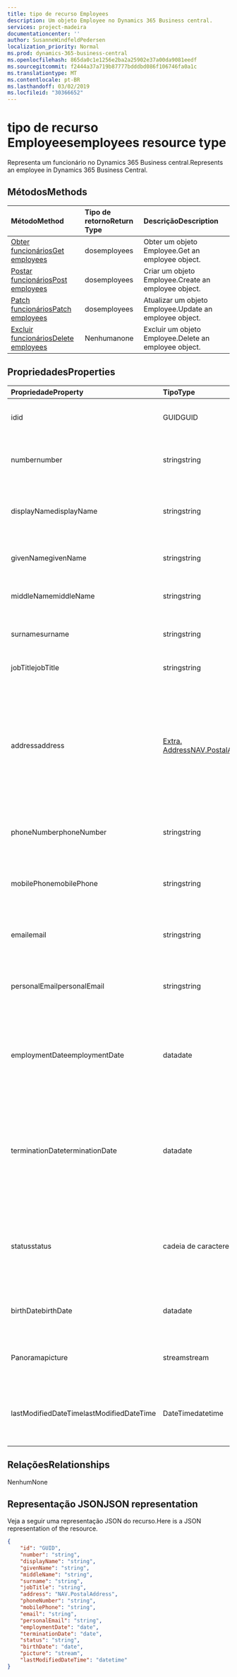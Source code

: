 ```yaml
---
title: tipo de recurso Employees
description: Um objeto Employee no Dynamics 365 Business central.
services: project-madeira
documentationcenter: ''
author: SusanneWindfeldPedersen
localization_priority: Normal
ms.prod: dynamics-365-business-central
ms.openlocfilehash: 865da0c1e1256e2ba2a25902e37a00da9081eedf
ms.sourcegitcommit: f2444a37a719b87777bdddbd086f106746fa0a1c
ms.translationtype: MT
ms.contentlocale: pt-BR
ms.lasthandoff: 03/02/2019
ms.locfileid: "30366652"
---
```

# <a name="employees-resource-type"></a><span data-ttu-id="c2a89-103">tipo de recurso Employees</span><span class="sxs-lookup"><span data-stu-id="c2a89-103">employees resource type</span></span>
<span data-ttu-id="c2a89-104">Representa um funcionário no Dynamics 365 Business central.</span><span class="sxs-lookup"><span data-stu-id="c2a89-104">Represents an employee in Dynamics 365 Business Central.</span></span>

## <a name="methods"></a><span data-ttu-id="c2a89-105">Métodos</span><span class="sxs-lookup"><span data-stu-id="c2a89-105">Methods</span></span>

| <span data-ttu-id="c2a89-106">Método</span><span class="sxs-lookup"><span data-stu-id="c2a89-106">Method</span></span>                                              | <span data-ttu-id="c2a89-107">Tipo de retorno</span><span class="sxs-lookup"><span data-stu-id="c2a89-107">Return Type</span></span>|<span data-ttu-id="c2a89-108">Descrição</span><span class="sxs-lookup"><span data-stu-id="c2a89-108">Description</span></span>               |
|:----------------------------------------------------|:-----------|:-------------------------|
|[<span data-ttu-id="c2a89-109">Obter funcionários</span><span class="sxs-lookup"><span data-stu-id="c2a89-109">Get employees</span></span>](../api/dynamics-employee-get.md)      |<span data-ttu-id="c2a89-110">dos</span><span class="sxs-lookup"><span data-stu-id="c2a89-110">employees</span></span>  |<span data-ttu-id="c2a89-111">Obter um objeto Employee.</span><span class="sxs-lookup"><span data-stu-id="c2a89-111">Get an employee object.</span></span>   |
|[<span data-ttu-id="c2a89-112">Postar funcionários</span><span class="sxs-lookup"><span data-stu-id="c2a89-112">Post employees</span></span>](../api/dynamics-create-employee.md)  |<span data-ttu-id="c2a89-113">dos</span><span class="sxs-lookup"><span data-stu-id="c2a89-113">employees</span></span>  |<span data-ttu-id="c2a89-114">Criar um objeto Employee.</span><span class="sxs-lookup"><span data-stu-id="c2a89-114">Create an employee object.</span></span>|
|[<span data-ttu-id="c2a89-115">Patch funcionários</span><span class="sxs-lookup"><span data-stu-id="c2a89-115">Patch employees</span></span>](../api/dynamics-employee-update.md) |<span data-ttu-id="c2a89-116">dos</span><span class="sxs-lookup"><span data-stu-id="c2a89-116">employees</span></span>  |<span data-ttu-id="c2a89-117">Atualizar um objeto Employee.</span><span class="sxs-lookup"><span data-stu-id="c2a89-117">Update an employee object.</span></span>|
|[<span data-ttu-id="c2a89-118">Excluir funcionários</span><span class="sxs-lookup"><span data-stu-id="c2a89-118">Delete employees</span></span>](../api/dynamics-employee-delete.md)|<span data-ttu-id="c2a89-119">Nenhuma</span><span class="sxs-lookup"><span data-stu-id="c2a89-119">none</span></span>       |<span data-ttu-id="c2a89-120">Excluir um objeto Employee.</span><span class="sxs-lookup"><span data-stu-id="c2a89-120">Delete an employee object.</span></span>|

## <a name="properties"></a><span data-ttu-id="c2a89-121">Propriedades</span><span class="sxs-lookup"><span data-stu-id="c2a89-121">Properties</span></span>
| <span data-ttu-id="c2a89-122">Propriedade</span><span class="sxs-lookup"><span data-stu-id="c2a89-122">Property</span></span>           | <span data-ttu-id="c2a89-123">Tipo</span><span class="sxs-lookup"><span data-stu-id="c2a89-123">Type</span></span>   |<span data-ttu-id="c2a89-124">Descrição</span><span class="sxs-lookup"><span data-stu-id="c2a89-124">Description</span></span>                                            |
|:-------------------|:-------|:------------------------------------------------------|
|<span data-ttu-id="c2a89-125">id</span><span class="sxs-lookup"><span data-stu-id="c2a89-125">id</span></span>                  |<span data-ttu-id="c2a89-126">GUID</span><span class="sxs-lookup"><span data-stu-id="c2a89-126">GUID</span></span>    |<span data-ttu-id="c2a89-127">A ID do funcionário.</span><span class="sxs-lookup"><span data-stu-id="c2a89-127">The employee ID.</span></span> <span data-ttu-id="c2a89-128">Não editável.</span><span class="sxs-lookup"><span data-stu-id="c2a89-128">Non-editable.</span></span>                         |
|<span data-ttu-id="c2a89-129">number</span><span class="sxs-lookup"><span data-stu-id="c2a89-129">number</span></span>              |<span data-ttu-id="c2a89-130">string</span><span class="sxs-lookup"><span data-stu-id="c2a89-130">string</span></span>  |<span data-ttu-id="c2a89-131">O número do funcionário.</span><span class="sxs-lookup"><span data-stu-id="c2a89-131">The employee number.</span></span> <span data-ttu-id="c2a89-132">Somente Leitura.</span><span class="sxs-lookup"><span data-stu-id="c2a89-132">Read-Only.</span></span>                        |
|<span data-ttu-id="c2a89-133">displayName</span><span class="sxs-lookup"><span data-stu-id="c2a89-133">displayName</span></span>         |<span data-ttu-id="c2a89-134">string</span><span class="sxs-lookup"><span data-stu-id="c2a89-134">string</span></span>  |<span data-ttu-id="c2a89-135">O funcionário de atribuído + sobrenome.</span><span class="sxs-lookup"><span data-stu-id="c2a89-135">The employee givenName + surname.</span></span> <span data-ttu-id="c2a89-136">Somente Leitura.</span><span class="sxs-lookup"><span data-stu-id="c2a89-136">Read-Only.</span></span>           |
|<span data-ttu-id="c2a89-137">givenName</span><span class="sxs-lookup"><span data-stu-id="c2a89-137">givenName</span></span>           |<span data-ttu-id="c2a89-138">string</span><span class="sxs-lookup"><span data-stu-id="c2a89-138">string</span></span>  |<span data-ttu-id="c2a89-139">O nome fornecido do funcionário.</span><span class="sxs-lookup"><span data-stu-id="c2a89-139">The given name of the employee.</span></span>                        |
|<span data-ttu-id="c2a89-140">middleName</span><span class="sxs-lookup"><span data-stu-id="c2a89-140">middleName</span></span>          |<span data-ttu-id="c2a89-141">string</span><span class="sxs-lookup"><span data-stu-id="c2a89-141">string</span></span>  |<span data-ttu-id="c2a89-142">O nome do meio do funcionário.</span><span class="sxs-lookup"><span data-stu-id="c2a89-142">The middle name of the employee.</span></span>                       |
|<span data-ttu-id="c2a89-143">surname</span><span class="sxs-lookup"><span data-stu-id="c2a89-143">surname</span></span>             |<span data-ttu-id="c2a89-144">string</span><span class="sxs-lookup"><span data-stu-id="c2a89-144">string</span></span>  |<span data-ttu-id="c2a89-145">O sobrenome do funcionário</span><span class="sxs-lookup"><span data-stu-id="c2a89-145">The surname of the employee</span></span>                            |
|<span data-ttu-id="c2a89-146">jobTitle</span><span class="sxs-lookup"><span data-stu-id="c2a89-146">jobTitle</span></span>            |<span data-ttu-id="c2a89-147">string</span><span class="sxs-lookup"><span data-stu-id="c2a89-147">string</span></span>  |<span data-ttu-id="c2a89-148">O nome completo do funcionário</span><span class="sxs-lookup"><span data-stu-id="c2a89-148">The full name of the employee</span></span>                          |
|<span data-ttu-id="c2a89-149">address</span><span class="sxs-lookup"><span data-stu-id="c2a89-149">address</span></span>             |[<span data-ttu-id="c2a89-150">Extra. Address</span><span class="sxs-lookup"><span data-stu-id="c2a89-150">NAV.PostalAddress</span></span>](../resources/dynamics-complextypes.md)|<span data-ttu-id="c2a89-151">Especifica o endereço do funcionário.</span><span class="sxs-lookup"><span data-stu-id="c2a89-151">Specifies the employee's address.</span></span> <span data-ttu-id="c2a89-152">Esse endereço aparecerá em todos os documentos de recursos do funcionário.</span><span class="sxs-lookup"><span data-stu-id="c2a89-152">This address will appear on all resource documents for the employee.</span></span>|
|<span data-ttu-id="c2a89-153">phoneNumber</span><span class="sxs-lookup"><span data-stu-id="c2a89-153">phoneNumber</span></span>         |<span data-ttu-id="c2a89-154">string</span><span class="sxs-lookup"><span data-stu-id="c2a89-154">string</span></span>  |<span data-ttu-id="c2a89-155">Especifica o número de telefone do funcionário.</span><span class="sxs-lookup"><span data-stu-id="c2a89-155">Specifies the employee's telephone number.</span></span>             |
|<span data-ttu-id="c2a89-156">mobilePhone</span><span class="sxs-lookup"><span data-stu-id="c2a89-156">mobilePhone</span></span>         |<span data-ttu-id="c2a89-157">string</span><span class="sxs-lookup"><span data-stu-id="c2a89-157">string</span></span>  |<span data-ttu-id="c2a89-158">Especifica o número de telefone celular do funcionário.</span><span class="sxs-lookup"><span data-stu-id="c2a89-158">Specifies the employee's mobile telephone number.</span></span>      |
|<span data-ttu-id="c2a89-159">email</span><span class="sxs-lookup"><span data-stu-id="c2a89-159">email</span></span>               |<span data-ttu-id="c2a89-160">string</span><span class="sxs-lookup"><span data-stu-id="c2a89-160">string</span></span>  |<span data-ttu-id="c2a89-161">Especifica o endereço de email do funcionário.</span><span class="sxs-lookup"><span data-stu-id="c2a89-161">Specifies the employee's email address.</span></span>                |
|<span data-ttu-id="c2a89-162">personalEmail</span><span class="sxs-lookup"><span data-stu-id="c2a89-162">personalEmail</span></span>       |<span data-ttu-id="c2a89-163">string</span><span class="sxs-lookup"><span data-stu-id="c2a89-163">string</span></span>  |<span data-ttu-id="c2a89-164">Especifica o endereço de email pessoal do funcionário.</span><span class="sxs-lookup"><span data-stu-id="c2a89-164">Specifies the employee's personal email address.</span></span>       |
|<span data-ttu-id="c2a89-165">employmentDate</span><span class="sxs-lookup"><span data-stu-id="c2a89-165">employmentDate</span></span>      |<span data-ttu-id="c2a89-166">data</span><span class="sxs-lookup"><span data-stu-id="c2a89-166">date</span></span>    |<span data-ttu-id="c2a89-167">Especifica a data em que o funcionário começou a trabalhar para a empresa.</span><span class="sxs-lookup"><span data-stu-id="c2a89-167">Specifies the date when the employee began to work for the company.</span></span>|
|<span data-ttu-id="c2a89-168">terminationDate</span><span class="sxs-lookup"><span data-stu-id="c2a89-168">terminationDate</span></span>     |<span data-ttu-id="c2a89-169">data</span><span class="sxs-lookup"><span data-stu-id="c2a89-169">date</span></span>    |<span data-ttu-id="c2a89-170">Especifica a data de término do funcionário, devido à aposentadoria ou à descarta, por exemplo.</span><span class="sxs-lookup"><span data-stu-id="c2a89-170">Specifies the date when the employee was terminated, due to retirement or dismissal, for example.</span></span>|
|<span data-ttu-id="c2a89-171">status</span><span class="sxs-lookup"><span data-stu-id="c2a89-171">status</span></span>              |<span data-ttu-id="c2a89-172">cadeia de caracteres</span><span class="sxs-lookup"><span data-stu-id="c2a89-172">string</span></span>  |<span data-ttu-id="c2a89-173">Especifica o status do funcionário.</span><span class="sxs-lookup"><span data-stu-id="c2a89-173">Specifies the employee's status.</span></span> <span data-ttu-id="c2a89-174">Os valores possíveis estão ativos, inativos ou terminados</span><span class="sxs-lookup"><span data-stu-id="c2a89-174">Possible values are Active, Inactive or Terminated</span></span>|
|<span data-ttu-id="c2a89-175">birthDate</span><span class="sxs-lookup"><span data-stu-id="c2a89-175">birthDate</span></span>           |<span data-ttu-id="c2a89-176">data</span><span class="sxs-lookup"><span data-stu-id="c2a89-176">date</span></span>    |<span data-ttu-id="c2a89-177">Especifica a data de nascimento do funcionário.</span><span class="sxs-lookup"><span data-stu-id="c2a89-177">Specifies the employee's date of birth.</span></span>                |
|<span data-ttu-id="c2a89-178">Panorama</span><span class="sxs-lookup"><span data-stu-id="c2a89-178">picture</span></span>             |<span data-ttu-id="c2a89-179">stream</span><span class="sxs-lookup"><span data-stu-id="c2a89-179">stream</span></span>  |<span data-ttu-id="c2a89-180">A imagem do funcionário.</span><span class="sxs-lookup"><span data-stu-id="c2a89-180">The employee picture.</span></span> <span data-ttu-id="c2a89-181">Somente Leitura.</span><span class="sxs-lookup"><span data-stu-id="c2a89-181">Read-Only.</span></span>                       |
|<span data-ttu-id="c2a89-182">lastModifiedDateTime</span><span class="sxs-lookup"><span data-stu-id="c2a89-182">lastModifiedDateTime</span></span>|<span data-ttu-id="c2a89-183">DateTime</span><span class="sxs-lookup"><span data-stu-id="c2a89-183">datetime</span></span>|<span data-ttu-id="c2a89-184">O último DateTime que o funcionário foi modificado.</span><span class="sxs-lookup"><span data-stu-id="c2a89-184">The last datetime the employee was modified.</span></span> <span data-ttu-id="c2a89-185">Somente Leitura.</span><span class="sxs-lookup"><span data-stu-id="c2a89-185">Read-Only.</span></span>|  


## <a name="relationships"></a><span data-ttu-id="c2a89-186">Relações</span><span class="sxs-lookup"><span data-stu-id="c2a89-186">Relationships</span></span>
<span data-ttu-id="c2a89-187">Nenhum</span><span class="sxs-lookup"><span data-stu-id="c2a89-187">None</span></span>

## <a name="json-representation"></a><span data-ttu-id="c2a89-188">Representação JSON</span><span class="sxs-lookup"><span data-stu-id="c2a89-188">JSON representation</span></span>

<span data-ttu-id="c2a89-189">Veja a seguir uma representação JSON do recurso.</span><span class="sxs-lookup"><span data-stu-id="c2a89-189">Here is a JSON representation of the resource.</span></span>


```json
{
    "id": "GUID",
    "number": "string",
    "displayName": "string",
    "givenName": "string",
    "middleName": "string",
    "surname": "string",
    "jobTitle": "string",
    "address": "NAV.PostalAddress",
    "phoneNumber": "string",
    "mobilePhone": "string",
    "email": "string",
    "personalEmail": "string",
    "employmentDate": "date",
    "terminationDate": "date",
    "status": "string",
    "birthDate": "date",
    "picture": "stream",
    "lastModifiedDateTime": "datetime"
}

```

